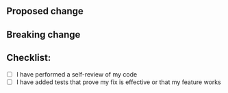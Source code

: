 <!--
  You are amazing! Thanks for contributing to the project!
  Please, DO NOT DELETE ANY TEXT from this template!
-->

## Proposed change

<!--
  Please include a summary of the changes and link to any related issues.
  Please also include relevant motivation and context.
  Add one of the following labels to the PR:
    - bugfix
    - ci
    - dependencies
    - dev-environment
    - documentation
    - enhancement
    - new-feature
-->

## Breaking change

<!--
  Does this PR introduce any breaking changes?
  What changes might users need to make in their application due to this PR?
  Add the breaking-change label to the PR.
-->

## Checklist:

- [ ] I have performed a self-review of my code
- [ ] I have added tests that prove my fix is effective or that my feature works

